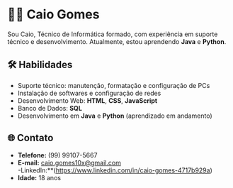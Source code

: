 # 👨‍💻 Caio Gomes  

Sou Caio, Técnico de Informática formado, com experiência em suporte técnico e desenvolvimento. Atualmente, estou aprendendo **Java** e **Python**.  

## 🛠️ Habilidades  
- Suporte técnico: manutenção, formatação e configuração de PCs  
- Instalação de softwares e configuração de redes  
- Desenvolvimento Web: **HTML**, **CSS**, **JavaScript**  
- Banco de Dados: **SQL**  
- Desenvolvimento em **Java** e **Python** (aprendizado em andamento)  

## 🌐 Contato  
- **Telefone:** (99) 99107-5667  
- **E-mail:** caio.gomes10x@gmail.com  
-LinkedIn:**(https://www.linkedin.com/in/caio-gomes-4717b929a)  
- **Idade:** 18 anos